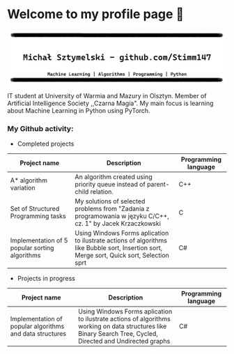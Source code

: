 # Welcome to my profile page 👋

![a banner](/bez_tytułu.gif)

IT student at University of Warmia and Mazury in Olsztyn. Member of Artificial Intelligence Society ,,Czarna Magia".
My main focus is learning about Machine Learning in Python using PyTorch.

### My Github activity:

- Completed projects

| Project name | Description | Programming language |
| --- | --- | --- |
| A* algorithm variation | An algorithm created using priority queue instead of parent-child relation. | C++ |
| Set of Structured Programming tasks | My solutions of selected problems from "Zadania z programowania w języku C/C++, cz. 1" by Jacek Krzaczkowski | C |
| Implementation of 5 popular sorting algorithms | Using Windows Forms aplication to ilustrate actions of algorithms like Bubble sort, Insertion sort, Merge sort, Quick sort, Selection sprt | C# |

- Projects in progress

| Project name | Description | Programming language |
| --- | --- | --- |
| Implementation of popular algorithms and data structures | Using Windows Forms aplication to ilustrate actions of algorithms working on data structures like Binary Search Tree, Cycled, Directed and Undirected graphs | C# |




